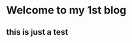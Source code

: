 <!--
description: 20180627 blog article
template: article.html
name: welcome-to-my-blog.html
title: Blog Article
-->

# Welcome to my 1st blog

## this is just a test